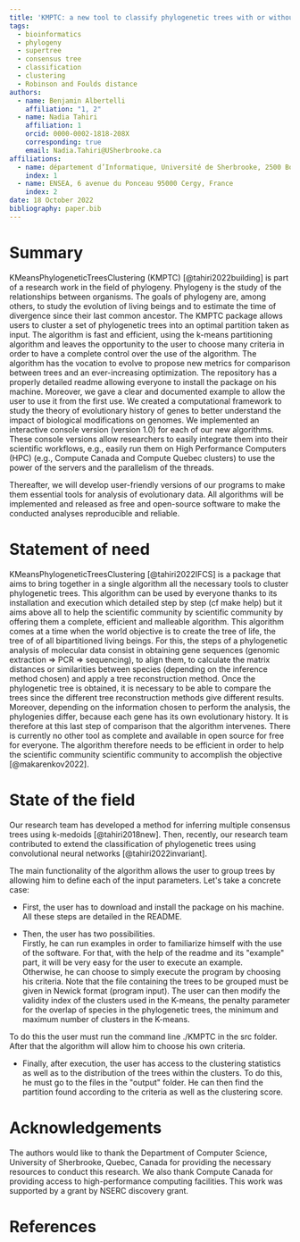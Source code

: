 ```yaml
---
title: 'KMPTC: a new tool to classify phylogenetic trees with or without the same taxon sets'
tags:
  - bioinformatics
  - phylogeny
  - supertree
  - consensus tree
  - classification
  - clustering
  - Robinson and Foulds distance
authors:
  - name: Benjamin Albertelli
    affiliation: "1, 2"
  - name: Nadia Tahiri
    affiliation: 1
    orcid: 0000-0002-1818-208X
    corresponding: true
    email: Nadia.Tahiri@USherbrooke.ca
affiliations:
  - name: département d’Informatique, Université de Sherbrooke, 2500 Boulevard de l’Université, Sherbrooke, Québec J1K 2R1, Canada
    index: 1
  - name: ENSEA, 6 avenue du Ponceau 95000 Cergy, France
    index: 2
date: 18 October 2022
bibliography: paper.bib
---
```


# Summary 

KMeansPhylogeneticTreesClustering (KMPTC) [@tahiri2022building] is part of a research work in the field of phylogeny. Phylogeny is the study of the relationships between organisms. The goals of phylogeny are, among others, to study the evolution of living beings and to estimate the time of divergence since their last common ancestor. The KMPTC package allows users to cluster a set of phylogenetic trees into an optimal partition taken as input. The algorithm is fast and efficient, using the k-means partitioning algorithm and leaves the opportunity to the user to choose many criteria in order to have a complete control over the use of the algorithm. The algorithm has the vocation to evolve to propose new metrics for comparison between trees and an ever-increasing optimization. The repository has a properly detailed readme allowing everyone to install the package on his machine. Moreover, we gave a clear and documented example to allow the user to use it from the first use. We created a computational framework to study the theory of evolutionary history of genes to better understand the impact of biological modifications on genomes. We implemented an interactive console version (version 1.0) for each of our new algorithms. These console versions allow researchers to easily integrate them into their scientific workflows, e.g., easily run them on High Performance Computers (HPC) (e.g., Compute Canada and Compute Quebec clusters) to use the power of the servers and the parallelism of the threads.
 
Thereafter, we will develop user-friendly versions of our programs to make them essential tools for analysis of evolutionary data. All algorithms will be implemented and released as free and open-source software to make the conducted analyses reproducible and reliable. 

# Statement of need

KMeansPhylogeneticTreesClustering [@tahiri2022IFCS] is a package that aims to bring together in a single algorithm all the necessary tools to cluster phylogenetic trees. This algorithm can be used by everyone thanks to its installation and execution which detailed step by step (cf make help) but it aims above all to help the scientific community by scientific community by offering them a complete, efficient and malleable algorithm. This algorithm comes at a time when the world objective is to create the tree of life, the tree of of all bipartitioned living beings. For this, the steps of a phylogenetic analysis of molecular data consist in obtaining gene sequences (genomic extraction => PCR => sequencing), to align them, to calculate the matrix distances or similarities between species (depending on the inference method chosen) and apply a tree reconstruction method. Once the phylogenetic tree is obtained, it is necessary to be able to compare the trees since the different tree reconstruction methods give different results. Moreover, depending on the information chosen to perform the analysis, the phylogenies differ, because each gene has its own evolutionary history. It is therefore at this last step of comparison that the algorithm intervenes. There is currently no other tool as complete and available in open source for free for everyone. The algorithm therefore needs to be efficient in order to help the scientific community scientific community to accomplish the objective [@makarenkov2022]. 

# State of the field

Our research team has developed a method for inferring multiple consensus trees using k-medoids [@tahiri2018new]. Then, recently, our research team contributed to extend the classification of phylogenetic trees using convolutional neural networks [@tahiri2022invariant].

The main functionality of the algorithm allows the user to group trees by allowing him to define each of the input parameters. Let's take a concrete case:  
 
- First, the user has to download and install the package on his machine. All these steps are detailed in the README.  
  
- Then, the user has two possibilities.  
Firstly, he can run examples in order to familiarize himself with the use of the software. For that, with the help of the readme and its "example" part, it will be very easy for the user to execute an example.  
Otherwise, he can choose to simply execute the program by choosing his criteria. Note that the file containing the trees to be grouped must be given in Newick format (program input). The user can then modify the validity index of the clusters used in the K-means, the penalty parameter for the overlap of species in the phylogenetic trees, the minimum and maximum number of clusters in the K-means. 

To do this the user must run the command line ./KMPTC in the src folder. After that the algorithm will allow him to choose his own criteria.
  
- Finally, after execution, the user has access to the clustering statistics as well as to the distribution of the trees within the clusters. To do this, he must go to the files in the "output" folder. He can then find the partition found according to the criteria as well as the clustering score. 

# Acknowledgements

The authors would like to thank the Department of Computer Science, University of Sherbrooke, Quebec, Canada for providing the necessary resources to conduct this research. We also thank Compute Canada for providing access to high-performance computing facilities. This work was supported by a grant by NSERC discovery grant. 

# References
